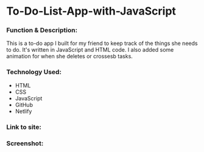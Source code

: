 # To-Do-List-App-with-JavaScript

<h3>Function & Description:</h3>
This is a to-do app I built for my friend to keep track of the things she needs to do. It's written in JavaScript and HTML code. I also added some animation for when she deletes or crossesb tasks.


<h3>Technology Used:</h3>

- HTML
- CSS
- JavaScript
- GitHub 
- Netlify

<h3>Link to site:</h3>


<h3>Screenshot:</h3>

